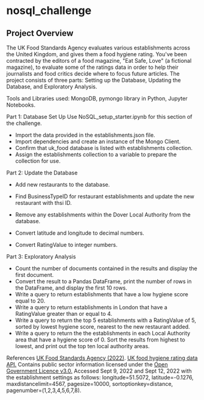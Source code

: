 # nosql_challenge

## Project Overview
The UK Food Standards Agency evaluates various establishments across the United Kingdom, and gives them a food hygiene rating. You've been contracted by the editors of a food magazine, "Eat Safe, Love" (a fictional magazine), to evaluate some of the ratings data in order to help their journalists and food critics decide where to focus future articles. The project consists of three parts: Setting up the Database, Updating the Database, and Exploratory Analysis. 

Tools and Libraries used: MongoDB, pymongo library in Python, Jupyter Notebooks.

Part 1: Database Set Up
Use NoSQL_setup_starter.ipynb for this section of the challenge.

* Import the data provided in the establishments.json file.
* Import dependencies and create an instance of the Mongo Client.
* Confirm that uk_food database is listed with establishments collection.
* Assign the establishments collection to a variable to prepare the collection for use.

Part 2: Update the Database
* Add new restaurants to the database.

* Find BusinessTypeID for restaurant establishments and update the new restaurant with thsi ID.
* Remove any establishments within the Dover Local Authority from the database.
* Convert latitude and longitude to decimal numbers.
* Convert RatingValue to integer numbers.

Part 3: Exploratory Analysis
* Count the number of documents contained in the results and display the first document.
* Convert the result to a Pandas DataFrame, print the number of rows in the DataFrame, and display the first 10 rows.
* Write a query to return establishments that have a low hygiene score equal to 20.
* Write a query to return establishments in London that have a RatingValue greater than or equal to 4.
* Write a query to return the top 5 establishments with a RatingValue of 5, sorted by lowest hygiene score, nearest to the new restaurant added.
* Write a query to return the the establishments in each Local Authority area that have a hygiene score of 0. Sort the results from highest to lowest, and print out the top ten local authority areas.

References
[UK Food Standards Agency (2022)](https://www.food.gov.uk/). [UK food hygiene rating data API.](https://ratings.food.gov.uk/open-data) Contains public sector information licensed under the [Open Government Licence v3.0.](https://www.nationalarchives.gov.uk/doc/open-government-licence/version/3/)
Accessed Sept 9, 2022 and Sept 12, 2022 with the establishment settings as follows: longitude=51.5072, latitude=-0.1276, maxdistancelimit=4567, pagesize=10000, sortoptionkey=distance, pagenumber=(1,2,3,4,5,6,7,8).
